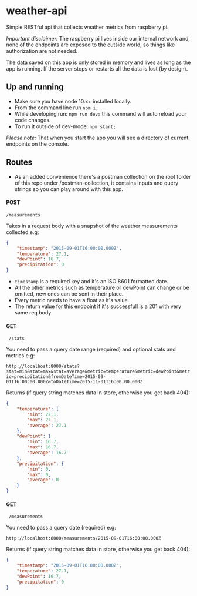 # weather-api
Simple RESTful api that collects weather metrics from raspberry pi. 

*Important disclaimer:* The raspberry pi lives inside our internal network and, none of the endpoints are exposed to the outside world, 
 so things like authorization are not needed.

The data saved on this app is only stored in memory and lives as long as the app is running. 
If the server stops or restarts all the data is lost (by design). 

## Up and running
- Make sure you have node 10.x+ installed locally. 
- From the command line run `npm i;`
- While developing run: `npm run dev;` this command will auto reload your code changes.
- To run it outside of dev-mode: `npm start;`

*Please note:* That when you start the app you will see a directory of current endpoints on the console.

## Routes 
- As an added convenience there's a postman collection on the root folder of this repo
under /postman-collection, it contains inputs and query strings so you can play around with this app.

#### POST 
    /measurements
    
Takes in a request body with a snapshot of the weather measurements collected e.g:
   
   ```json
   {
       "timestamp": "2015-09-01T16:00:00.000Z",
       "temperature": 27.1,
       "dewPoint": 16.7,
       "precipitation": 0
   }
   ```
   
- `timestamp` is a required key and it's an ISO 8601 formatted date.
- All the other metrics such as temperature or dewPoint can change or be omitted, 
new ones can be sent in their place. 
- Every metric needs to have a float as it's value. 
- The return value for this endpoint if it's successfull is a 201 with very same req.body 
  
#### GET 
     /stats
 
You need to pass a query date range (required) and optional stats and metrics e.g: 

`http://localhost:8000/stats?stat=min&stat=max&stat=average&metric=temperature&metric=dewPoint&metric=precipitation&fromDateTime=2015-09-01T16:00:00.000Z&toDateTime=2015-11-01T16:00:00.000Z`

Returns (if query string matches data in store, otherwise you get back 404): 

```json
{
    "temperature": {
        "min": 27.1,
        "max": 27.1,
        "average": 27.1
    },
    "dewPoint": {
        "min": 16.7,
        "max": 16.7,
        "average": 16.7
    },
    "precipitation": {
        "min": 0,
        "max": 0,
        "average": 0
    }
}
```


#### GET 
     /measurements
 
You need to pass a query date (required) e.g:

`http://localhost:8000/measurements/2015-09-01T16:00:00.000Z`

Returns (if query string matches data in store, otherwise you get back 404): 

```json
{
    "timestamp": "2015-09-01T16:00:00.000Z",
    "temperature": 27.1,
    "dewPoint": 16.7,
    "precipitation": 0
}
```
    
     